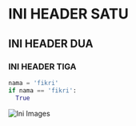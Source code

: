# INI HEADER SATU
## INI HEADER DUA
### INI HEADER TIGA

```python
nama = 'fikri'
if nama == 'fikri':
  True

```

![Ini Images](https://images.pexels.com/photos/67636/rose-blue-flower-rose-blooms-67636.jpeg?auto=compress&cs=tinysrgb&dpr=1&w=500)
